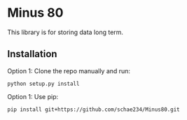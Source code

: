 # Minus 80
This library is for storing data long term. 



## Installation

Option 1: Clone the repo manually and run:
```
python setup.py install
```
Option 1: Use pip:
```
pip install git+https://github.com/schae234/Minus80.git
```

